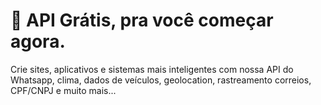 
# 🎉 API Grátis, pra você começar agora.
Crie sites, aplicativos e sistemas mais inteligentes com nossa API do Whatsapp, clima, dados de veículos, geolocation, rastreamento correios, CPF/CNPJ e muito mais...
